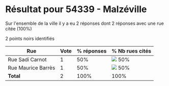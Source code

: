 # Résultat pour 54339 - Malzéville

Sur l'ensemble de la ville il y a eu 2 réponses dont 2 réponses avec une rue citée (100%)

2 points noirs identifiés

| Rue | Vote | % réponses | % Nb rues cités|
|-----|------|------------|----------------|
| Rue Sadi Carnot | 1 | 50% | <img src="../../img/bar_50.gif" />&nbsp;50%|
| Rue Maurice Barrès | 1 | 50% | <img src="../../img/bar_50.gif" />&nbsp;50%|
| **Total** | 2 | 100% | 100%|
